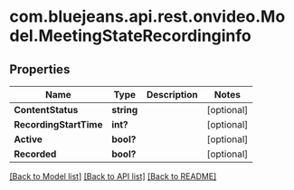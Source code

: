 # com.bluejeans.api.rest.onvideo.Model.MeetingStateRecordinginfo
## Properties

Name | Type | Description | Notes
------------ | ------------- | ------------- | -------------
**ContentStatus** | **string** |  | [optional] 
**RecordingStartTime** | **int?** |  | [optional] 
**Active** | **bool?** |  | [optional] 
**Recorded** | **bool?** |  | [optional] 

[[Back to Model list]](../README.md#documentation-for-models) [[Back to API list]](../README.md#documentation-for-api-endpoints) [[Back to README]](../README.md)

